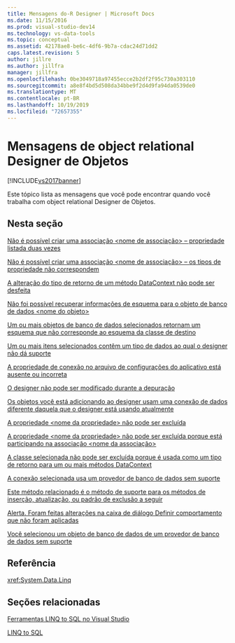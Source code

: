 ```yaml
---
title: Mensagens do-R Designer | Microsoft Docs
ms.date: 11/15/2016
ms.prod: visual-studio-dev14
ms.technology: vs-data-tools
ms.topic: conceptual
ms.assetid: 42178ae8-be6c-4df6-9b7a-cdac24d71dd2
caps.latest.revision: 5
author: jillre
ms.author: jillfra
manager: jillfra
ms.openlocfilehash: 0be3049718a97455ecce2b2df2f95c730a303110
ms.sourcegitcommit: a8e8f4bd5d508da34bbe9f2d4d9fa94da0539de0
ms.translationtype: MT
ms.contentlocale: pt-BR
ms.lasthandoff: 10/19/2019
ms.locfileid: "72657355"
---
```

# <a name="or-designer-messages"></a>Mensagens de object relational Designer de Objetos
[!INCLUDE[vs2017banner](../includes/vs2017banner.md)]

Este tópico lista as mensagens que você pode encontrar quando você trabalha com object relational Designer de Objetos.

## <a name="in-this-section"></a>Nesta seção
 [Não é possível criar uma associação \<nome de associação> – propriedade listada duas vezes](../data-tools/cannot-create-an-association-association-name-property-listed-twice.md)

 [Não é possível criar uma associação \<nome de associação> – os tipos de propriedade não correspondem](../data-tools/cannot-create-an-association-association-name-property-types-do-not-match.md)

 [A alteração do tipo de retorno de um método DataContext não pode ser desfeita](../data-tools/changing-the-return-type-of-a-datacontext-method-cannot-be-undone.md)

 [Não foi possível recuperar informações de esquema para o objeto de banco de dados \<nome do objeto>](../data-tools/could-not-retrieve-schema-information-for-database-object-object-name.md)

 [Um ou mais objetos de banco de dados selecionados retornam um esquema que não corresponde ao esquema da classe de destino](../data-tools/one-or-more-selected-database-objects-return-a-schema-that-does-not-match-the-schema-of-the-target-class.md)

 [Um ou mais itens selecionados contêm um tipo de dados ao qual o designer não dá suporte](../data-tools/one-or-more-selected-items-contain-a-data-type-that-is-not-supported-by-the-designer.md)

 [A propriedade de conexão no arquivo de configurações do aplicativo está ausente ou incorreta](../data-tools/the-connection-property-in-the-application-settings-file-is-missing-or-incorrect.md)

 [O designer não pode ser modificado durante a depuração](../data-tools/the-designer-cannot-be-modified-while-debugging.md)

 [Os objetos você está adicionando ao designer usam uma conexão de dados diferente daquela que o designer está usando atualmente](../data-tools/the-objects-you-are-adding-to-the-designer-use-a-different-data-connection-than-the-designer-is-currently-using.md)

 [A propriedade \<nome da propriedade> não pode ser excluída](../data-tools/the-property-property-name-cannot-be-deleted.md)

 [A propriedade \<nome da propriedade> não pode ser excluída porque está participando na associação \<nome da associação>](../data-tools/the-property-property-name-cannot-be-deleted-because-it-is-participating-in-the-association-association-name.md)

 [A classe selecionada não pode ser excluída porque é usada como um tipo de retorno para um ou mais métodos DataContext](../data-tools/the-selected-class-cannot-be-deleted-because-it-is-used-as-a-return-type-for-one-or-more-datacontext-methods.md)

 [A conexão selecionada usa um provedor de banco de dados sem suporte](../data-tools/the-selected-connection-uses-an-unsupported-database-provider.md)

 [Este método relacionado é o método de suporte para os métodos de inserção, atualização, ou padrão de exclusão a seguir](../data-tools/this-related-method-is-the-backing-method-for-the-following-default-insert-update-or-delete-methods.md)

 [Alerta. Foram feitas alterações na caixa de diálogo Definir comportamento que não foram aplicadas](../data-tools/warning-changes-have-been-made-to-the-configure-behavior-dialog-box-that-have-not-been-applied.md)

 [Você selecionou um objeto de banco de dados de um provedor de banco de dados sem suporte](../data-tools/you-have-selected-a-database-object-from-an-unsupported-database-provider.md)

## <a name="reference"></a>Referência
 <xref:System.Data.Linq>

## <a name="related-sections"></a>Seções relacionadas
 [Ferramentas LINQ to SQL no Visual Studio](../data-tools/linq-to-sql-tools-in-visual-studio2.md)

 [LINQ to SQL](https://msdn.microsoft.com/library/73d13345-eece-471a-af40-4cc7a2f11655)
